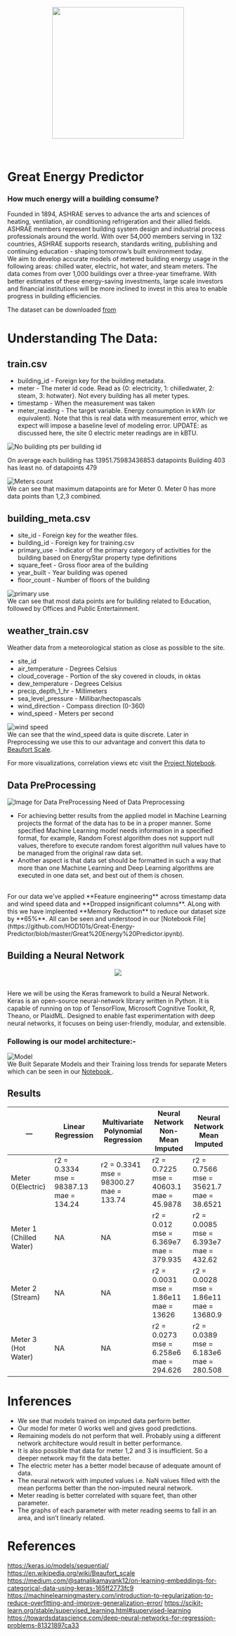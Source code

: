<p align="center"><img src = "https://upload.wikimedia.org/wikipedia/commons/thumb/b/b0/ASHRAE_Logo.svg/1200px-ASHRAE_Logo.svg.png" width="300" /></p> <br>

# Great Energy Predictor 

### How much energy will a building consume? <br>
Founded in 1894, ASHRAE serves to advance the arts and sciences of heating, ventilation, air conditioning refrigeration and their allied fields. ASHRAE members represent building system design and industrial process professionals around the world. With over 54,000 members serving in 132 countries, ASHRAE supports research, standards writing, publishing and continuing education - shaping tomorrow’s built environment today.<br>
We aim to develop accurate models of metered building energy usage in the following areas: chilled water, electric, hot water, and steam meters. The data comes from over 1,000 buildings over a three-year timeframe. With better estimates of these energy-saving investments, large scale investors and financial institutions will be more inclined to invest in this area to enable progress in building efficiencies.

The dataset can be downloaded [from](https://www.kaggle.com/c/ashrae-energy-prediction)

# Understanding The Data:
## train.csv

- building_id - Foreign key for the building metadata.
- meter - The meter id code. Read as {0: electricity, 1: chilledwater, 2: steam, 3: hotwater}. Not every building has all meter types.
- timestamp - When the measurement was taken
- meter_reading - The target variable. Energy consumption in kWh (or equivalent). Note that this is real data with measurement error, which we expect will impose a baseline level of modeling error. UPDATE: as discussed here, the site 0 electric meter readings are in kBTU.

![No building pts per building id](https://user-images.githubusercontent.com/37273226/79433841-3e733080-7feb-11ea-84cf-1a5c521ef605.PNG)
<br>

On average each building has 13951.75983436853 datapoints
Building 403 has least no. of datapoints 479

![Meters count](https://user-images.githubusercontent.com/37273226/79433882-4b901f80-7feb-11ea-8978-5eb5558656a7.PNG)
<br>
We can see that maximum datapoints are for Meter 0. Meter 0 has more data points than 1,2,3 combined.

## building_meta.csv
- site_id - Foreign key for the weather files.
- building_id - Foreign key for training.csv
- primary_use - Indicator of the primary category of activities for the building based on EnergyStar property type definitions
- square_feet - Gross floor area of the building
- year_built - Year building was opened
- floor_count - Number of floors of the building

![primary use](https://user-images.githubusercontent.com/37273226/79433923-55b21e00-7feb-11ea-8130-e7db9f01c036.PNG)
<br>
We can see that most data points are for building related to Education, followed by Offices and Public Entertainment.

## weather_train.csv
Weather data from a meteorological station as close as possible to the site.

- site_id
- air_temperature - Degrees Celsius
- cloud_coverage - Portion of the sky covered in clouds, in oktas
- dew_temperature - Degrees Celsius
- precip_depth_1_hr - Millimeters
- sea_level_pressure - Millibar/hectopascals
- wind_direction - Compass direction (0-360)
- wind_speed - Meters per second

![wind speed](https://user-images.githubusercontent.com/37273226/79433949-619de000-7feb-11ea-944a-127c97a672d3.PNG)<br>
We can see that the wind_speed data is quite discrete. Later in Preprocessing we use this to our advantage and convert this data to [Beaufort Scale](https://en.wikipedia.org/wiki/Beaufort_scale). <br>

For more visualizations, correlation views etc visit the [Project Notebook](https://github.com/HOD101s/Great-Energy-Predictor/blob/master/Great%20Energy%20Predictor.ipynb).

## Data PreProcessing
![Image for Data PreProcessing](https://miro.medium.com/max/8332/1*wK8k8Vo8_c6jdYIjUWL_Pw.png)
Need of Data Preprocessing<br>
- For achieving better results from the applied model in Machine Learning projects the format of the data has to be in a proper manner. Some specified Machine Learning model needs information in a specified format, for example, Random Forest algorithm does not support null values, therefore to execute random forest algorithm null values have to be managed from the original raw data set.<br>
- Another aspect is that data set should be formatted in such a way that more than one Machine Learning and Deep Learning algorithms are executed in one data set, and best out of them is chosen.
<br>
  For our data we've applied **Feature engineering** across timestamp data and wind speed data and **Dropped insignificant columns**. ALong with this we have impleented **Memory Reduction** to reduce our dataset size by **65%**. All can be seen and understood in our [Notebook File](https://github.com/HOD101s/Great-Energy-Predictor/blob/master/Great%20Energy%20Predictor.ipynb).
<br>

## Building a Neural Network

<p align = "center"><img src = "https://media.giphy.com/media/9EvzNG9HAVc64/giphy.gif"/></p>
<br>
Here we will be using the Keras framework to build a Neural Network.<br>Keras is an open-source neural-network library written in Python. It is capable of running on top of TensorFlow, Microsoft Cognitive Toolkit, R, Theano, or PlaidML. Designed to enable fast experimentation with deep neural networks, it focuses on being user-friendly, modular, and extensible.

### Following is our model architecture:-
![Model](https://user-images.githubusercontent.com/37273226/79434006-6d89a200-7feb-11ea-92aa-578d0ceee485.PNG)<br>
We Built Separate Models and their Training loss trends for separate Meters which can be seen in our [Notebook
](https://github.com/HOD101s/Great-Energy-Predictor/blob/master/Great%20Energy%20Predictor.ipynb).
## Results

__ | Linear Regression       | Multivariate Polynomial Regression | Neural Network Non-Mean Imputed| Neural Network Mean Imputed 
------------ | ----------------- | ---------------- | ----------------- |----------------
Meter 0(Electric) | r2 = 0.3334<br>mse = 98387.13<br>mae = 134.24 | r2 = 0.3341<br>mse = 98300.27<br>mae = 133.74 |  r2 = 0.7225<br>mse = 40603.1<br>mae = 45.9878 | r2 = 0.7566<br>mse = 35621.7<br>mae = 38.6521
Meter 1 (Chilled Water)|  NA | NA | r2 = 0.012<br>mse = 6.369e7<br>mae = 379.935 | r2 = 0.0085<br>mse = 6.393e7<br>mae = 432.62
Meter 2 (Stream)|  NA | NA | r2 = 0.0031<br>mse = 1.86e11<br>mae = 13626 | r2 = 0.0028<br>mse = 1.86e11<br>mae = 13680.9
Meter 3 (Hot Water)| NA | NA |  r2 = 0.0273<br>mse = 6.258e6<br>mae = 294.626 | r2 = 0.0389<br>mse = 6.183e6<br>mae = 280.508

# Inferences

- We see that models trained on imputed data perform better. 
- Our model for meter 0 works well and gives good predictions.
- Remaining models do not perform that well. Probably using a different network architecture would result in better performance.
- It is also possible that data for meter 1,2 and 3 is insufficient. So a deeper network may fit the data better.
- The electric meter has a better model because of adequate amount of data.
- The neural network with imputed values i.e. NaN values filled with the mean performs better than the non-imputed neural network.
- Meter reading is better correlated with square feet, than other parameter.
- The graphs of each parameter with meter reading seems to fall in an area, and isn’t linearly related.

# References

https://keras.io/models/sequential/
https://en.wikipedia.org/wiki/Beaufort_scale
https://medium.com/@satnalikamayank12/on-learning-embeddings-for-categorical-data-using-keras-165ff2773fc9
https://machinelearningmastery.com/introduction-to-regularization-to-reduce-overfitting-and-improve-generalization-error/
https://scikit-learn.org/stable/supervised_learning.html#supervised-learning
https://towardsdatascience.com/deep-neural-networks-for-regression-problems-81321897ca33
